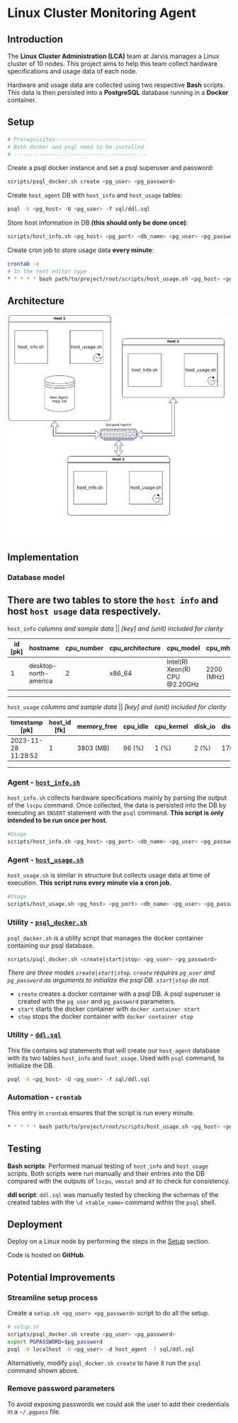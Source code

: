 # Linux Cluster Monitoring Agent

## Introduction
The **Linux Cluster Administration (LCA)** team at Jarvis manages a Linux cluster of
10 nodes. This project aims to help this team  collect hardware  specifications 
and usage data of each node.

Hardware and usage data are collected using two respective **Bash** scripts. This data
is then persisted into a **PostgreSQL** database running in a **Docker** container.

## Setup
```python
# Prerequisites-----------------------------
# Both docker and psql need to be installed
# ------------------------------------------
```
Create a psql docker instance and set a psql superuser and password:
``` bash
scripts/psql_docker.sh create <pg_user> <pg_password>
```
Create `host_agent` DB with `host_info` and `host_usage` tables:
```bash
psql -h <pg_host> -U <pg_user> -f sql/ddl.sql
```
Store host information in DB **(this should only be done once)**:
```bash
scripts/host_info.sh <pg_host> <pg_port> <db_name> <pg_user> <pg_password>
```
Create cron job to store usage data **every minute**:
```bash
crontab -e
# In the text editor type
* * * * * bash path/to/project/root/scripts/host_usage.sh <pg_host> <pg_port> <db_name> <pg_user> <pg_password> &>> /tmp/host_usage.log 
```

## Architecture
![Architecture Illustration](assets/linux-project.drawio.png "Architecture Illustration")

## Implementation

### Database model
There are two tables to store the `host info` and host `host usage` data
respectively.
---
`host_info` *columns and sample data* || *[key] and (unit) included for clarity*

| id [pk] | hostname               | cpu_number | cpu_architecture | cpu_model                     | cpu_mhz    | l2_cache | timestamp           | total_mem |
|---------|------------------------|------------|------------------|-------------------------------|------------|----------|---------------------|-----------|
| 1       | desktop-north-america  | 2          | x86_64           | Intel(R) Xeon(R) CPU @2.20GHz | 2200 (MHz) | 256 (KB) | 2024-08-19 11:29:59 | 3800 (MB) |
---
`host_usage` *columns and sample data* || *[key] and (unit) included for clarity*

| timestamp [pk]      | host_id [fk] | memory_free | cpu_idle | cpu_kernel | disk_io | disk_available |
|---------------------|--------------|-------------|----------|------------|---------|----------------|
| 2023-11-28 11:29:52 | 1            | 3803 (MB)   | 96 (%)   | 1 (%)      | 2 (%)   | 17000 (MB)     |
---

### Agent - [`host_info.sh`](scripts/host_info.sh)
`host_info.sh` collects hardware specifications mainly by parsing the output of
the `lscpu` command. Once collected, the data is persisted into the DB by executing
an `INSERT` statement with the `psql` command. **This script is only intended to
be run once per host.**
```bash
#Usage
scripts/host_info.sh <pg_host> <pg_port> <db_name> <pg_user> <pg_password>
```

### Agent - [`host_usage.sh`](scripts/host_usage.sh)
`host_usage.sh`  is similar in structure but collects usage data at time of execution.
**This script runs every minute via a cron job.**
```bash
#Usage
scripts/host_usage.sh <pg_host> <pg_port> <db_name> <pg_user> <pg_password>
```
### Utility - [`psql_docker.sh`](scripts/psql_docker.sh)
`psql_docker.sh` is a utility script that manages the docker container containing
our psql database.
```bash
scripts/psql_docker.sh <create|start|stop> <pg_user> <pg_password>
```
*There are three modes `create|start|stop`.
`create` requires `pg_user` and `pg_password` as  arguments to initialize 
the psql DB. `start|stop` do not.*

- `create` creates a docker container with a psql DB. A psql superuser is created
with the `pg_user` and `pg_password` parameters.
- `start` starts the docker container with `docker container start`
- `stop` stops the docker container with `docker container stop`

### Utility - [`ddl.sql`](sql/ddl.sql)
This file contains sql statements that will create our `host_agent` database with its two tables
`host_info` and `host_usage`. Used with `psql` command, to initialize the DB.
```bash
psql -h <pg_host> -U <pg_user> -f sql/ddl.sql
```

### Automation - `crontab`
This entry in `crontab` ensures that the script is run every minute.
```bash
* * * * * bash path/to/project/root/scripts/host_usage.sh <pg_host> <pg_port> <db_name> <pg_user> <pg_password> &>> /tmp/host_usage.log  
```

## Testing

**Bash scripts**: 
Performed manual testing of `host_info` and `host_usage` scripts. Both scripts were
run manually and their entries into the DB compared with the outputs of `lscpu`, 
`vmstat` and `df` to check for consistency.

**ddl script**:
`ddl.sql` was manually tested by checking the schemas of the created tables with
the `\d <table_name>` command within the `psql` shell.

## Deployment
Deploy on a Linux node by performing the steps in the [Setup](#setup) section.

Code is hosted on **GitHub**.

## Potential Improvements

### Streamline setup process
Create a `setup.sh <pg_user> <pg_password>` script to do all the setup.
```bash
# setup.sh
scripts/psql_docker.sh create <pg_user> <pg_password>
export PGPASSWORD=$pg_password
psql -h localhost -U <pg_user> -d host_agent -f sql/ddl.sql
```
Alternatively, modify `psql_docker.sh create` to have it run the `psql` command
shown above.

### Remove password parameters
To avoid exposing passwords we could ask the user to add their credentials in a 
`~/.pgpass` file.
